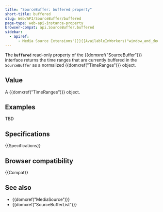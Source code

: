 ```yaml
---
title: "SourceBuffer: buffered property"
short-title: buffered
slug: Web/API/SourceBuffer/buffered
page-type: web-api-instance-property
browser-compat: api.SourceBuffer.buffered
sidebar:
  - apiref:
      - Media Source Extensions")}}{{AvailableInWorkers("window_and_dedicated
---
```


The **`buffered`** read-only property of the
{{domxref("SourceBuffer")}} interface returns the time ranges that are currently
buffered in the `SourceBuffer` as a normalized {{domxref("TimeRanges")}}
object.

## Value

A {{domxref("TimeRanges")}} object.

## Examples

TBD

## Specifications

{{Specifications}}

## Browser compatibility

{{Compat}}

## See also

- {{domxref("MediaSource")}}
- {{domxref("SourceBufferList")}}
